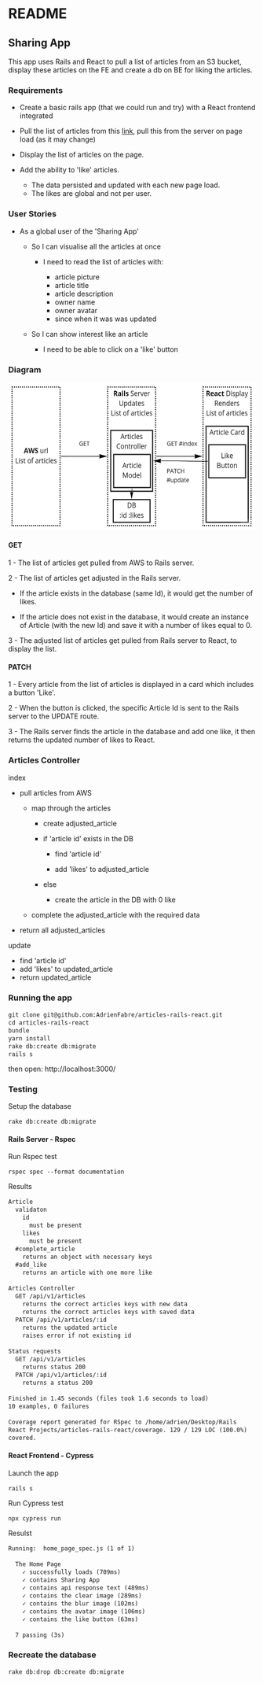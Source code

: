 # README

## Sharing App

This app uses Rails and React to pull a list of articles from an S3 bucket, display these articles on the FE and create a db on BE for liking the articles.

### Requirements

- Create a basic rails app (that we could run and try) with a React frontend integrated

- Pull the list of articles from this [link](https://s3-eu-west-1.amazonaws.com/olio-staging-images/developer/test-articles-v3.json), pull this from the server on page load (as it may change)

- Display the list of articles on the page.

- Add the ability to 'like' articles.

  - The data persisted and updated with each new page load.
  - The likes are global and not per user.

### User Stories

- As a global user of the 'Sharing App'

  - So I can visualise all the articles at once

    - I need to read the list of articles with:

      - article picture
      - article title
      - article description
      - owner name
      - owner avatar
      - since when it was was updated

  - So I can show interest like an article
    - I need to be able to click on a 'like' button

### Diagram

<img src="public/dataflow.jpg" alt="Dataflow" title="Dataflow" width="550" height="300" />

#### GET

1 - The list of articles get pulled from AWS to Rails server.

2 - The list of articles get adjusted in the Rails server.

- If the article exists in the database (same Id), it would get the number of likes.

- If the article does not exist in the database, it would create an instance of Article (with the new Id) and save it with a number of likes equal to 0.

3 - The adjusted list of articles get pulled from Rails server to React, to display the list.

#### PATCH

1 - Every article from the list of articles is displayed in a card which includes a button 'Like'.

2 - When the button is clicked, the specific Article Id is sent to the Rails server to the UPDATE route.

3 - The Rails server finds the article in the database and add one like, it then returns the updated number of likes to React.

### Articles Controller

index

- pull articles from AWS

  - map through the articles

    - create adjusted_article

    - if 'article id' exists in the DB

      - find 'article id'

      - add 'likes' to adjusted_article

    - else

      - create the article in the DB with 0 like

  - complete the adjusted_article with the required data

- return all adjusted_articles

update

- find 'article id'
- add 'likes' to updated_article
- return updated_article

### Running the app

```unix
git clone git@github.com:AdrienFabre/articles-rails-react.git
cd articles-rails-react
bundle
yarn install
rake db:create db:migrate
rails s
```

then open: http://localhost:3000/

### Testing

Setup the database

```unix
rake db:create db:migrate
```

#### Rails Server - Rspec

Run Rspec test

```unix
rspec spec --format documentation
```

Results

```unix
Article
  validaton
    id
      must be present
    likes
      must be present
  #complete_article
    returns an object with necessary keys
  #add_like
    returns an article with one more like

Articles Controller
  GET /api/v1/articles
    returns the correct articles keys with new data
    returns the correct articles keys with saved data
  PATCH /api/v1/articles/:id
    returns the updated article
    raises error if not existing id

Status requests
  GET /api/v1/articles
    returns status 200
  PATCH /api/v1/articles/:id
    returns a status 200

Finished in 1.45 seconds (files took 1.6 seconds to load)
10 examples, 0 failures

Coverage report generated for RSpec to /home/adrien/Desktop/Rails React Projects/articles-rails-react/coverage. 129 / 129 LOC (100.0%) covered.
```

#### React Frontend - Cypress

Launch the app

```unix
rails s
```

Run Cypress test

```unix
npx cypress run
```

Resulst

```unix
Running:  home_page_spec.js (1 of 1)

  The Home Page
    ✓ successfully loads (709ms)
    ✓ contains Sharing App
    ✓ contains api response text (489ms)
    ✓ contains the clear image (289ms)
    ✓ contains the blur image (102ms)
    ✓ contains the avatar image (106ms)
    ✓ contains the like button (63ms)

  7 passing (3s)
```

### Recreate the database

```unix
rake db:drop db:create db:migrate
```
